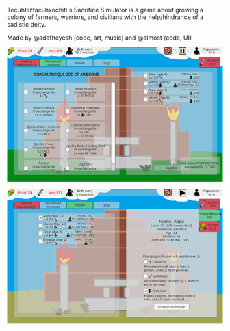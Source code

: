 Tecuhtliztacuhxochitl's Sacrifice Simulator is a game about growing a colony of farmers, warriors, and civilians with the help/hindrance of a sadistic deity.  

Made by @adafheyesh (code, art, music) and @almost (code, UI)

![Sacrifice Sim](/Screenshots/screen8%20release.png)

![Sacrifice Sim](/Screenshots/screen9.png)
